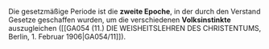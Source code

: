 
Die gesetzmäßige Periode ist die **zweite Epoche**, in der durch den Verstand Gesetze geschaffen wurden, um die verschiedenen **Volksinstinkte** auszugleichen ([[GA054 (11.) DIE WEISHEITSLEHREN DES CHRISTENTUMS, Berlin, 1. Februar 1906|GA054/11]]).

